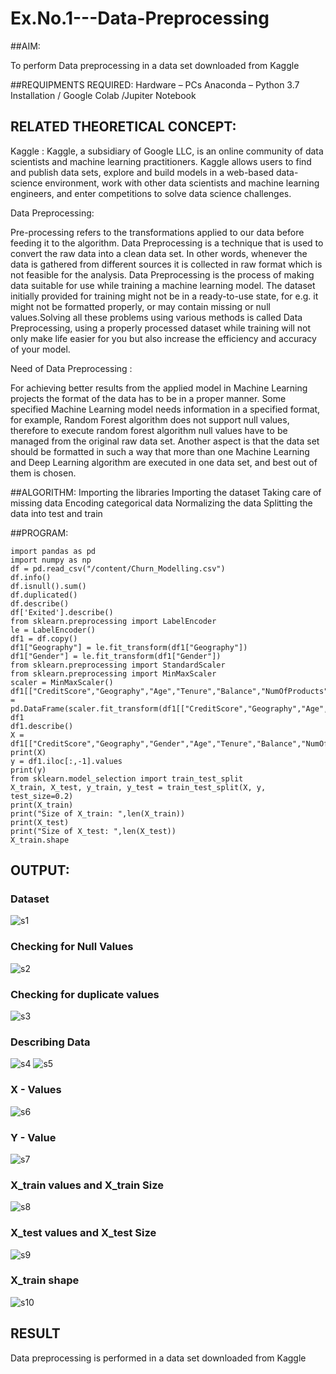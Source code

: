 # Ex.No.1---Data-Preprocessing
##AIM:

To perform Data preprocessing in a data set downloaded from Kaggle

##REQUIPMENTS REQUIRED:
Hardware – PCs
Anaconda – Python 3.7 Installation / Google Colab /Jupiter Notebook

## RELATED THEORETICAL CONCEPT:

Kaggle :
Kaggle, a subsidiary of Google LLC, is an online community of data scientists and machine learning practitioners. Kaggle allows users to find and publish data sets, explore and build models in a web-based data-science environment, work with other data scientists and machine learning engineers, and enter competitions to solve data science challenges.

Data Preprocessing:

Pre-processing refers to the transformations applied to our data before feeding it to the algorithm. Data Preprocessing is a technique that is used to convert the raw data into a clean data set. In other words, whenever the data is gathered from different sources it is collected in raw format which is not feasible for the analysis.
Data Preprocessing is the process of making data suitable for use while training a machine learning model. The dataset initially provided for training might not be in a ready-to-use state, for e.g. it might not be formatted properly, or may contain missing or null values.Solving all these problems using various methods is called Data Preprocessing, using a properly processed dataset while training will not only make life easier for you but also increase the efficiency and accuracy of your model.

Need of Data Preprocessing :

For achieving better results from the applied model in Machine Learning projects the format of the data has to be in a proper manner. Some specified Machine Learning model needs information in a specified format, for example, Random Forest algorithm does not support null values, therefore to execute random forest algorithm null values have to be managed from the original raw data set.
Another aspect is that the data set should be formatted in such a way that more than one Machine Learning and Deep Learning algorithm are executed in one data set, and best out of them is chosen.


##ALGORITHM:
Importing the libraries
Importing the dataset
Taking care of missing data
Encoding categorical data
Normalizing the data
Splitting the data into test and train

##PROGRAM:
```
import pandas as pd
import numpy as np
df = pd.read_csv("/content/Churn_Modelling.csv")
df.info()
df.isnull().sum()
df.duplicated()
df.describe()
df['Exited'].describe()
from sklearn.preprocessing import LabelEncoder
le = LabelEncoder()
df1 = df.copy()
df1["Geography"] = le.fit_transform(df1["Geography"])
df1["Gender"] = le.fit_transform(df1["Gender"])
from sklearn.preprocessing import StandardScaler
from sklearn.preprocessing import MinMaxScaler
scaler = MinMaxScaler()
df1[["CreditScore","Geography","Age","Tenure","Balance","NumOfProducts","EstimatedSalary"]] = pd.DataFrame(scaler.fit_transform(df1[["CreditScore","Geography","Age","Tenure","Balance","NumOfProducts","EstimatedSalary"]]))
df1
df1.describe()
X = df1[["CreditScore","Geography","Gender","Age","Tenure","Balance","NumOfProducts","HasCrCard","IsActiveMember","EstimatedSalary"]].values
print(X)
y = df1.iloc[:,-1].values
print(y)
from sklearn.model_selection import train_test_split
X_train, X_test, y_train, y_test = train_test_split(X, y, test_size=0.2)
print(X_train)
print("Size of X_train: ",len(X_train))
print(X_test)
print("Size of X_test: ",len(X_test))
X_train.shape
```


## OUTPUT:
### Dataset
![s1](https://user-images.githubusercontent.com/94219582/190868864-c222fc16-a2bd-441e-8dbf-d0f0cd9498c3.png)
### Checking for Null Values
![s2](https://user-images.githubusercontent.com/94219582/190868899-7b012094-823c-42c0-84b0-10d786d25d2d.png)
### Checking for duplicate values
![s3](https://user-images.githubusercontent.com/94219582/190868923-3961d8a8-1f1c-44a5-b588-137f23e5403b.png)
### Describing Data
![s4](https://user-images.githubusercontent.com/94219582/190868933-795f0818-42b0-4f5f-a6f1-73408e73db38.png)
![s5](https://user-images.githubusercontent.com/94219582/190868939-12a492a4-1022-42f1-88bd-0b6319bca443.png)
### X - Values
![s6](https://user-images.githubusercontent.com/94219582/190868953-0d9dd002-b099-4924-ac52-35c81e890669.png)
### Y - Value
![s7](https://user-images.githubusercontent.com/94219582/190868981-6cbb46cf-7b7e-4c5c-afff-2f5b5e561a3d.png)
### X_train values and X_train Size
![s8](https://user-images.githubusercontent.com/94219582/190869018-3d22f961-1ea3-4615-bf4e-65c1c7556897.png)
### X_test values and X_test Size
![s9](https://user-images.githubusercontent.com/94219582/190869052-5ee17381-4171-400a-a2dd-53adad63ad0c.png)
### X_train shape
![s10](https://user-images.githubusercontent.com/94219582/190869077-0d77f576-7034-4fde-83c5-5b5976e33089.png)

## RESULT
Data preprocessing is performed in a data set downloaded from Kaggle

